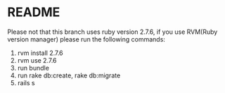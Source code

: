 # README

Please not that this branch uses ruby version 2.7.6, if you use RVM(Ruby version manager) please run the following commands:
1. rvm install 2.7.6
2. rvm use 2.7.6
3. run bundle
4. run rake db:create, rake db:migrate
5. rails s
